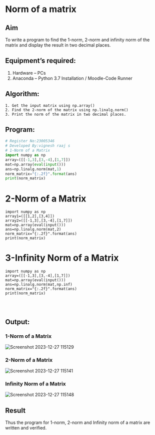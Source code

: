 # Norm of a matrix
## Aim
To write a program to find the 1-norm, 2-norm and infinity norm of the matrix and display the result in two decimal places.
## Equipment’s required:
1.	Hardware – PCs
2.	Anaconda – Python 3.7 Installation / Moodle-Code Runner
## Algorithm:
	1. Get the input matrix using np.array()   
    2. Find the 2-norm of the matrix using np.linalg.norm()
	3. Print the norm of the matrix in two decimal places.
## Program:
```Python
# Register No:23005346
# Developed By:vignesh raaj s
# 1-Norm of a Matrix
import numpy as np
array=([[-1,3],[3,-4],[1,7]])
mat=np.array(eval(input()))
ans=np.linalg.norm(mat,1)
norm_matrix="{:.2f}".format(ans)
print(norm_matrix)
```




# 2-Norm of a Matrix
```
import numpy as np
array1=([[1,2],[3,4]])
array2=([[-1,3],[3,-4],[1,7]])
mat=np.array(eval(input()))
ans=np.linalg.norm(mat,2)
norm_matrix="{:.2f}".format(ans)
print(norm_matrix)
```

# 3-Infinity Norm of a Matrix
```
import numpy as np
array=([[-1,3],[3,-4],[1,7]])
mat=np.array(eval(input()))
ans=np.linalg.norm(mat,np.inf)
norm_matrix="{:.2f}".format(ans)
print(norm_matrix)




```
## Output:
### 1-Norm of a Matrix
![Screenshot 2023-12-27 115129](https://github.com/vigneshraaj00/Norm-of-a-matrix/assets/138849113/25f880ac-f702-4f93-8905-e142d3023711)


### 2-Norm of a Matrix
![Screenshot 2023-12-27 115141](https://github.com/vigneshraaj00/Norm-of-a-matrix/assets/138849113/f7f91ae8-c2d9-4296-bacc-a0266e05cceb)


### Infinity Norm of a Matrix
![Screenshot 2023-12-27 115148](https://github.com/vigneshraaj00/Norm-of-a-matrix/assets/138849113/5f0b284d-6017-416b-8c4b-d94fa1eff5f8)


## Result
Thus the program for 1-norm, 2-norm and Infinity norm of a matrix are written and verified.
